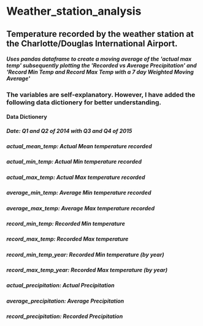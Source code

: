 # Weather_station_analysis
## Temperature recorded by the weather station at the Charlotte/Douglas International Airport.
##### Uses pandas dataframe to create a moving average of the 'actual max temp' subsequently plotting the 'Recorded vs Average Precipitation' and 'Record Min Temp and Record Max Temp with a 7 day Weighted Moving Average'

### The variables are self-explanatory. However, I have added the following data dictionery for better understanding.

#### Data Dictionery
##### Date: Q1 and Q2 of 2014 with Q3 and Q4 of 2015
##### actual_mean_temp: Actual Mean temperature recorded
##### actual_min_temp: Actual Min temperature recorded
##### actual_max_temp: Actual Max temperature recorded
##### average_min_temp: Average Min temperature recorded
##### average_max_temp: Average Max temperature recorded
##### record_min_temp: Recorded Min temperature
##### record_max_temp: Recorded Max temperature
##### record_min_temp_year: Recorded Min temperature (by year)
##### record_max_temp_year: Recorded Max temperature (by year)
##### actual_precipitation: Actual Precipitation
##### average_precipitation: Average Precipitation
##### record_precipitation: Recorded Precipitation
